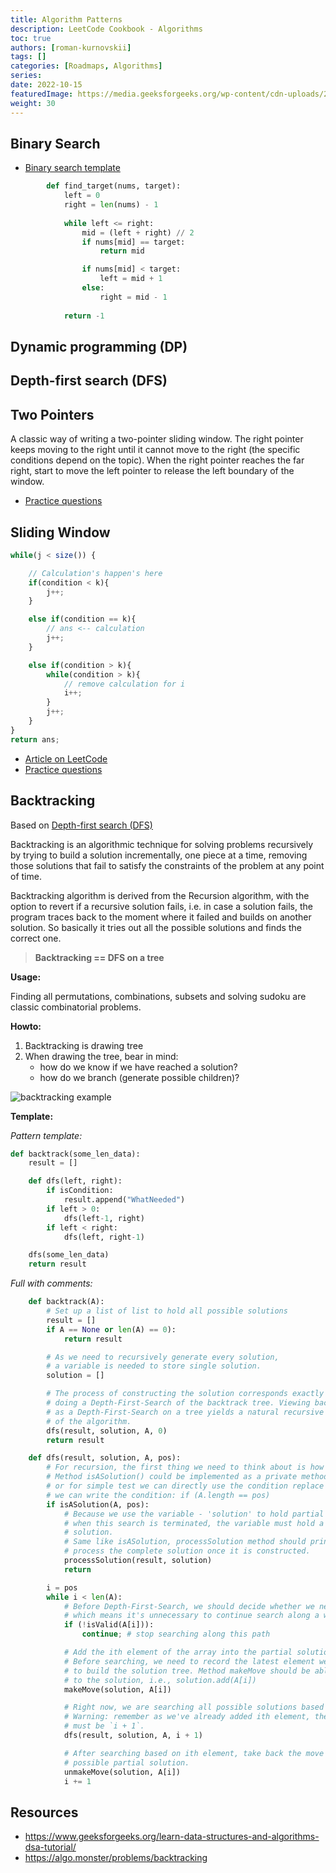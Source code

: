 ```yaml
---
title: Algorithm Patterns
description: LeetCode Cookbook - Algorithms
toc: true
authors: [roman-kurnovskii]
tags: []
categories: [Roadmaps, Algorithms]
series:
date: 2022-10-15
featuredImage: https://media.geeksforgeeks.org/wp-content/cdn-uploads/20221017172544/Introduction-to-Data-Structures-and-Algorithms-DSA.png
weight: 30
---
```


## Binary Search

- [Binary search template](https://leetcode.com/explore/learn/card/binary-search/125/template-i/938/)

```python
        def find_target(nums, target):
            left = 0
            right = len(nums) - 1
            
            while left <= right:
                mid = (left + right) // 2
                if nums[mid] == target:
                    return mid

                if nums[mid] < target:
                    left = mid + 1
                else:
                    right = mid - 1
            
            return -1
```

## Dynamic programming (DP)
## Depth-first search (DFS)



## Two Pointers

A classic way of writing a two-pointer sliding window. The right pointer keeps moving to the right until it cannot move to the right (the specific conditions depend on the topic). When the right pointer reaches the far right, start to move the left pointer to release the left boundary of the window. 

- [Practice questions](/en/tags/two-pointers/)

## Sliding Window

```js
while(j < size()) {

    // Calculation's happen's here
    if(condition < k){
        j++;
    }

    else if(condition == k){
        // ans <-- calculation
        j++;
    }

    else if(condition > k){
        while(condition > k){
            // remove calculation for i
            i++;
        }
        j++;
    }
}
return ans;
```

- [Article on LeetCode](https://leetcode.com/explore/featured/card/leetcodes-interview-crash-course-data-structures-and-algorithms/703/arraystrings/4502/)
- [Practice questions](/en/tags/sliding-window/)

## Backtracking

Based on [Depth-first search (DFS)](#depth-first-searchdfs)

Backtracking is an algorithmic technique for solving problems recursively by trying to build a solution incrementally, one piece at a time, removing those solutions that fail to satisfy the constraints of the problem at any point of time.

Backtracking algorithm is derived from the Recursion algorithm, with the option to revert if a recursive solution fails, i.e. in case a solution fails, the program traces back to the moment where it failed and builds on another solution. So basically it tries out all the possible solutions and finds the correct one.

> **Backtracking == DFS on a tree**

**Usage:**

Finding all permutations, combinations, subsets and solving sudoku are classic combinatorial problems.

**Howto:**

1. Backtracking is drawing tree
2. When drawing the tree, bear in mind:
   - how do we know if we have reached a solution?
   - how do we branch (generate possible children)?

![backtracking example](https://algomonster.s3.us-east-2.amazonaws.com/backtracking/ab2_combination+(1).jpg)

**Template:**


*Pattern template:*

```python
def backtrack(some_len_data):
    result = []

    def dfs(left, right):
        if isCondition:
            result.append("WhatNeeded")
        if left > 0:
            dfs(left-1, right)
        if left < right:
            dfs(left, right-1)

    dfs(some_len_data)
    return result
```

*Full with comments:*

```python
    def backtrack(A):
        # Set up a list of list to hold all possible solutions
        result = []
        if A == None or len(A) == 0):
            return result

        # As we need to recursively generate every solution,
        # a variable is needed to store single solution.
        solution = []

        # The process of constructing the solution corresponds exactly to
        # doing a Depth-First-Search of the backtrack tree. Viewing backtracking
        # as a Depth-First-Search on a tree yields a natural recursive implementation
        # of the algorithm.
        dfs(result, solution, A, 0)
        return result

    def dfs(result, solution, A, pos):
        # For recursion, the first thing we need to think about is how to terminate it, i.e., base case.
        # Method isASolution() could be implemented as a private method which returns boolean,
        # or for simple test we can directly use the condition replace it, e.g., generate all subsets
        # we can write the condition: if (A.length == pos)
        if isASolution(A, pos):
            # Because we use the variable - 'solution' to hold partial solution,
            # when this search is terminated, the variable must hold a complete
            # solution.
            # Same like isASolution, processSolution method should print, count or however
            # process the complete solution once it is constructed.
            processSolution(result, solution)
            return

        i = pos
        while i < len(A):
            # Before Depth-First-Search, we should decide whether we need to prune searching
            # which means it's unnecessary to continue search along a wrong partial solution
            if (!isValid(A[i])):
                continue; # stop searching along this path

            # Add the ith element of the array into the partial solution.
            # Before searching, we need to record the latest element we are using
            # to build the solution tree. Method makeMove should be able to add A[i]
            # to the solution, i.e., solution.add(A[i])
            makeMove(solution, A[i])

            # Right now, we are searching all possible solutions based on ith element.
            # Warning: remember as we've already added ith element, the last parameter
            # must be `i + 1`.
            dfs(result, solution, A, i + 1)

            # After searching based on ith element, take back the move and search another
            # possible partial solution.
            unmakeMove(solution, A[i])
            i += 1
```


## Resources

- https://www.geeksforgeeks.org/learn-data-structures-and-algorithms-dsa-tutorial/
- https://algo.monster/problems/backtracking